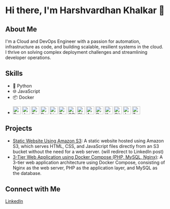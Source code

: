 # Hi there, I'm Harshvardhan Khalkar 👋

## About Me
I'm a Cloud and DevOps Engineer with a passion for automation, infrastructure as code, and building scalable, resilient systems in the cloud. I thrive on solving complex deployment challenges and streamlining developer operations.

## Skills
- 🐍 Python
- 🌐 JavaScript
- 📦 Docker
- <p align="left">
  <img src="https://cdn.jsdelivr.net/gh/devicons/devicon/icons/python/python-original.svg" height="25" alt="Python" />
  <img src="https://cdn.jsdelivr.net/gh/devicons/devicon/icons/javascript/javascript-original.svg" height="25" alt="JavaScript" />
  <img src="https://upload.wikimedia.org/wikipedia/commons/7/73/Microsoft_Excel_2013_logo.svg" height="25" alt="Excel" />
  <img src="https://upload.wikimedia.org/wikipedia/commons/0/0b/Microsoft_PowerPoint_2013_logo.svg" height="25" alt="PowerPoint" />
  <img src="https://cdn.jsdelivr.net/gh/devicons/devicon/icons/linux/linux-original.svg" height="25" alt="Linux" />
  <img src="https://cdn.jsdelivr.net/gh/devicons/devicon/icons/bash/bash-original.svg" height="25" alt="Bash" />
  <img src="https://cdn.jsdelivr.net/gh/devicons/devicon/icons/mysql/mysql-original.svg" height="25" alt="SQL" />
  <img src="https://img.icons8.com/ios-filled/50/000000/cloud.png" height="25" alt="Cloud Computing" />
  <img src="https://cdn.jsdelivr.net/gh/devicons/devicon/icons/amazonwebservices/amazonwebservices-original.svg" height="25" alt="AWS" />
  <img src="https://cdn.jsdelivr.net/gh/devicons/devicon/icons/docker/docker-original.svg" height="25" alt="Docker" />
  <img src="https://cdn.jsdelivr.net/gh/devicons/devicon/icons/kubernetes/kubernetes-plain.svg" height="25" alt="Kubernetes" />
  <img src="https://cdn.jsdelivr.net/gh/devicons/devicon/icons/git/git-original.svg" height="25" alt="Git" />
  <img src="https://cdn.jsdelivr.net/gh/devicons/devicon/icons/jenkins/jenkins-original.svg" height="25" alt="Jenkins" />
  <img src="https://cdn.jsdelivr.net/gh/devicons/devicon/icons/terraform/terraform-original.svg" height="25" alt="Terraform" />
</p>

## Projects
- [Static Website Using Amazon S3](https://www.linkedin.com/posts/harshvardhan-khalkar-5b813531b_host-a-static-website-using-amazon-s3-amazon-activity-7340702265822883840-JffD?utm_source=share&utm_medium=member_desktop&rcm=ACoAAFD_1BwBFmvF-YjhdKe2_H9KMO0RvM6nY24): A static website hosted using Amazon S3, which serves HTML, CSS, and JavaScript files directly from an S3 bucket without the need for a web server. (will redirect to LinkedIn post)
- [3-Tier Web Application using Docker Compose (PHP, MySQL, Nginx)](https://github.com/harshkhalkar/project/tree/main/docker-compose/3%20Tier%20Application): A 3-tier web application architecture using Docker Compose, consisting of Nginx as the web server, PHP as the application layer, and MySQL as the database.

## Connect with Me
[LinkedIn](https://www.linkedin.com/in/harshvardhan-khalkar-5b813531b)
